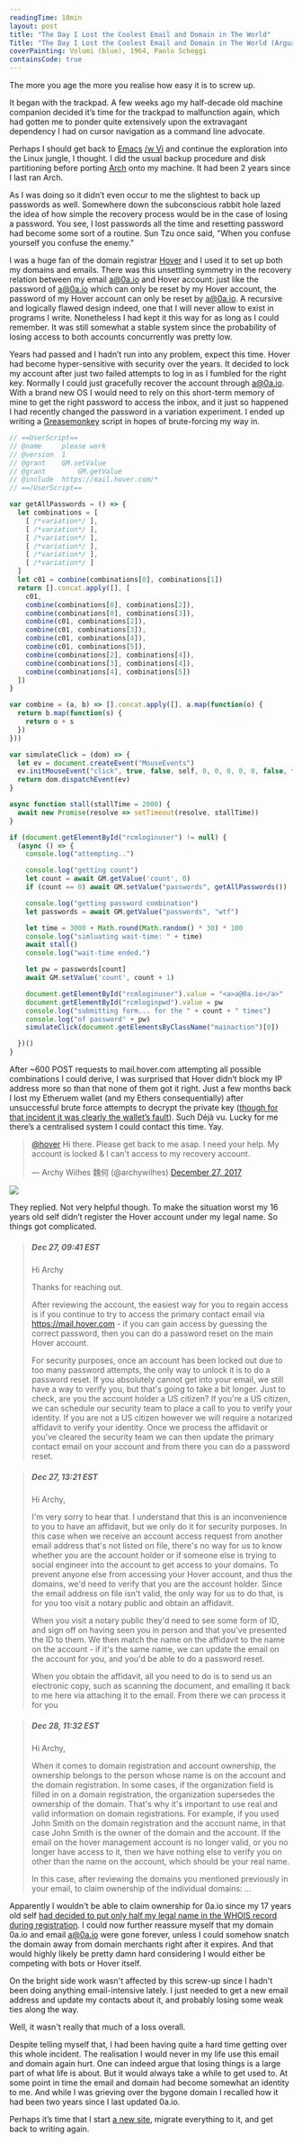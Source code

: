 ```yaml
---
readingTime: 10min
layout: post
title: "The Day I Lost the Coolest Email and Domain in The World"
Title: "The Day I Lost the Coolest Email and Domain in The World (Arguably)"
coverPainting: Volumi (blue), 1964, Paolo Scheggi
containsCode: true
---
```


The more you age the more you realise how easy it is to screw up.

It began with the trackpad. A few weeks ago my half-decade old machine companion decided it’s time for the trackpad to malfunction again, which had gotten me to ponder quite extensively upon the extravagant dependency I had on cursor navigation as a command line advocate.

Perhaps I should get back to [Emacs](http://emacs.sexy/) [/w Vi](https://www.emacswiki.org/emacs/Evil) and continue the exploration into the Linux jungle, I thought. I did the usual backup procedure and disk partitioning before porting [Arch](https://wiki.archlinux.org/index.php/Arch_is_the_best) onto my machine. It had been 2 years since I last ran Arch.

As I was doing so it didn’t even occur to me the slightest to back up passwords as well. Somewhere down the subconscious rabbit hole lazed the idea of how simple the recovery process would be in the case of losing a password. You see, I lost passwords all the time and resetting password had become some sort of a routine. Sun Tzu once said, "When you confuse yourself you confuse the enemy."

I was a huge fan of the domain registrar [Hover](https://en.wikipedia.org/wiki/Hover_(domain_registrar)) and I used it to set up both my domains and emails. There was this unsettling symmetry in the recovery relation between my email <a>a@0a.io</a> and Hover account: just like the password of <a>a@0a.io</a> which can only be reset by my Hover account, the password of my Hover account can only be reset by <a>a@0a.io</a>. A recursive and logically flawed design indeed, one that I will never allow to exist in programs I write. Nonetheless I had kept it this way for as long as I could remember. It was still somewhat a stable system since the probability of losing access to both accounts concurrently was pretty low.

Years had passed and I hadn’t run into any problem, expect this time. Hover had become hyper-sensitive with security over the years. It decided to lock my account after just two failed attempts to log in as I fumbled for the right key. Normally I could just gracefully recover the account through <a>a@0a.io</a>. With a brand new OS I would need to rely on this short-term memory of mine to get the right password to access the inbox, and it just so happened I had recently changed the password in a variation experiment. I ended up writing a [Greasemonkey](https://addons.mozilla.org/en-US/firefox/addon/greasemonkey/) script in hopes of brute-forcing my way in.

```js
// ==UserScript==
// @name     please work
// @version  1
// @grant    GM.setValue
// @grant		 GM.getValue
// @include  https://mail.hover.com/*
// ==/UserScript==

var getAllPasswords = () => {
  let combinations = [
    [ /*variation*/ ],
    [ /*variation*/ ],
    [ /*variation*/ ],
    [ /*variation*/ ],
    [ /*variation*/ ],
    [ /*variation*/ ]
  ]
  let c01 = combine(combinations[0], combinations[1])
  return [].concat.apply([], [
    c01,
    combine(combinations[0], combinations[2]),
    combine(combinations[0], combinations[3]),
    combine(c01, combinations[2]),
    combine(c01, combinations[3]),
    combine(c01, combinations[4]),
    combine(c01, combinations[5]),
    combine(combinations[2], combinations[4]),
    combine(combinations[3], combinations[4]),
    combine(combinations[4], combinations[5])
  ])
}

var combine = (a, b) => [].concat.apply([], a.map(function(o) {
  return b.map(function(s) {
    return o + s
  })
}))

var simulateClick = (dom) => {
  let ev = document.createEvent("MouseEvents")
  ev.initMouseEvent("click", true, false, self, 0, 0, 0, 0, 0, false, false, false, false, 0, null)
  return dom.dispatchEvent(ev)
}

async function stall(stallTime = 2000) {
  await new Promise(resolve => setTimeout(resolve, stallTime))
}

if (document.getElementById("rcmloginuser") != null) {
  (async () => {
    console.log("attempting..")

    console.log("getting count")
    let count = await GM.getValue('count', 0)
    if (count == 0) await GM.setValue("passwords", getAllPasswords())

    console.log("getting password combination")
    let passwords = await GM.getValue("passwords", "wtf")

    let time = 3000 + Math.round(Math.random() * 30) * 100
    console.log("simluating wait-time: " + time)
    await stall()
    console.log("wait-time ended.")

    let pw = passwords[count]
    await GM.setValue('count', count + 1)

    document.getElementById("rcmloginuser").value = "<a>a@0a.io</a>"
    document.getElementById("rcmloginpwd").value = pw
    console.log("submitting form... for the " + count + " times")
    console.log("of password" + pw)
    simulateClick(document.getElementsByClassName("mainaction")[0])

  })()
}
```

After ~600 POST requests to mail.hover.com attempting all possible combinations I could derive, I was surprised that Hover didn’t block my IP address more so than that none of them got it right. Just a few months back I lost my Etheruem wallet (and my Ethers consequentially) after unsuccessful brute force attempts to decrypt the private key ([though for that incident it was clearly the wallet’s fault](https://github.com/ethereum/mist/issues/2411)). Such Déjà vu. Lucky for me there’s a centralised system I could contact this time. Yay.

<blockquote class="twitter-tweet" data-lang="en"><p lang="en" dir="ltr"><a href="https://twitter.com/hover?ref_src=twsrc%5Etfw">@hover</a> Hi there. Please get back to me asap. I need your help. My account is locked &amp; I can&#39;t access to my recovery account.</p>&mdash; Archy Wilhes 魏何 (@archywilhes) <a href="https://twitter.com/archywilhes/status/945929498201006081?ref_src=twsrc%5Etfw">December 27, 2017</a></blockquote> <script async src="https://platform.twitter.com/widgets.js" charset="utf-8"></script>

<img src="../img/hover-can-you-help.png" style="max-width:300px">

They replied. Not very helpful though. To make the situation worst my 16 years old self didn’t register the Hover account under my legal name. So things got complicated.

>##### Dec 27, 09:41 EST
>Hi Archy
>
>Thanks for reaching out.
>
>After reviewing the account, the easiest way for you to regain access is if you continue to try to access the primary contact email via https://mail.hover.com - if you can gain access by guessing the correct password, then you can do a password reset on the main Hover account.
>
>For security purposes, once an account has been locked out due to too many password attempts, the only way to unlock it is to do a password reset. If you absolutely cannot get into your email, we still have a way to verify you, but that's going to take a bit longer. Just to check, are you the account holder a US citizen? If you're a US citizen, we can schedule our security team to place a call to you to verify your identity. If you are not a US citizen however we will require a notarized affidavit to verify your identity. Once we process the affidavit or you've cleared the security team we can then update the primary contact email on your account and from there you can do a password reset.

<div></div>

> ##### Dec 27, 13:21 EST
>Hi Archy,
>
>I'm very sorry to hear that. I understand that this is an inconvenience to you to have an affidavit, but we only do it for security purposes. In this case when we receive an account access request from another email address that's not listed on file, there's no way for us to know whether you are the account holder or if someone else is trying to social engineer into the account to get access to your domains. To prevent anyone else from accessing your Hover account, and thus the domains, we'd need to verify that you are the account holder. Since the email address on file isn't valid, the only way for us to do that, is for you too visit a notary public and obtain an affidavit.
>
>When you visit a notary public they'd need to see some form of ID, and sign off on having seen you in person and that you've presented the ID to them. We then match the name on the affidavit to the name on the account - if it's the same name, we can update the email on the account for you, and you'd be able to do a password reset.
>
>When you obtain the affidavit, all you need to do is to send us an electronic copy, such as scanning the document, and emailing it back to me here via attaching it to the email. From there we can process it for you

<div></div>

> ##### Dec 28, 11:32 EST
>Hi Archy,
>
>When it comes to domain registration and account ownership, the ownership belongs to the person whose name is on the account and the domain registration. In some cases, if the organization field is filled in on a domain registration, the organization supersedes the ownership of the domain. That's why it's important to use real and valid information on domain registrations. For example, if you used John Smith on the domain registration and the account name, in that case John Smith is the owner of the domain and the account. If the email on the hover management account is no longer valid, or you no longer have access to it, then we have nothing else to verify you on other than the name on the account, which should be your real name.
>
>In this case, after reviewing the domains you mentioned previously in your email, to claim ownership of the individual domains:
> ...

Apparently I wouldn't be able to claim ownership for 0a.io since my 17 years old self [had decided to put only half my legal name in the WHOIS record during registration](https://www.whois.com/whois/0a.io). I could now further reassure myself that my domain 0a.io and email <a>a@0a.io</a> were gone forever, unless I could somehow snatch the domain away from domain merchants right after it expires. And that would highly likely be pretty damn hard considering I would either be competing with bots or Hover itself.

On the bright side work wasn't affected by this screw-up since I hadn't been doing anything email-intensive lately. I just needed to get a new email address and update my contacts about it, and probably losing some weak ties along the way.

Well, it wasn't really that much of a loss overall.

Despite telling myself that, I had been having quite a hard time getting over this whole incident. The realisation I would never in my life use this email and domain again hurt. One can indeed argue that losing things is a large part of what life is about. But it would always take a while to get used to. At some point in time the email and domain had become somewhat an identity to me. And while I was grieving over the bygone domain I recalled how it had been two years since I last updated 0a.io.

Perhaps it’s time that I start [a new site](http://zer0.degree), migrate everything to it, and get back to writing again.
